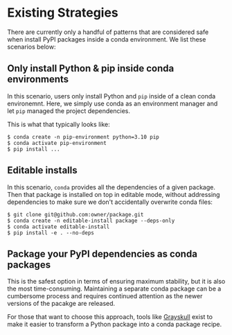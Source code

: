 # Existing Strategies

There are currently only a handful of patterns that are considered safe
when install PyPI packages inside a conda environment. We list these 
scenarios below:

## Only install Python & pip inside conda environments

In this scenario, users only  install Python and `pip` inside of a clean
conda environemnt. Here, we simply use conda as an environment manager and
let `pip` managed the project dependencies.

This is what that typically looks like:

```console
$ conda create -n pip-environment python=3.10 pip
$ conda activate pip-environment
$ pip install ...
```

## Editable installs

In this scenario, `conda` provides all the dependencies of a given package.
Then that package is installed on top in editable mode, without addressing dependencies
to make sure we don't accidentally overwrite conda files:

```console
$ git clone git@github.com:owner/package.git
$ conda create -n editable-install package --deps-only
$ conda activate editable-install
$ pip install -e . --no-deps
```

## Package your PyPI dependencies as conda packages

This is the safest option in terms of ensuring maximum stability, but it is
also the most time-consuming. Maintaining a separate conda package can be a cumbersome
process and requires continued attention as the newer versions of the pacakge
are released.

For those that want to choose this approach, tools like [Grayskull](https://conda.github.io/grayskull/)
exist to make it easier to transform a Python package into a conda package recipe.


